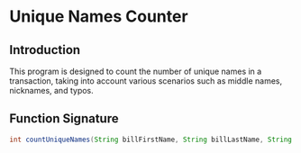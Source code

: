 # Unique Names Counter

## Introduction
This program is designed to count the number of unique names in a transaction, taking into account various scenarios such as middle names, nicknames, and typos.

## Function Signature
```java
int countUniqueNames(String billFirstName, String billLastName, String shipFirstName, String shipLastName, String billNameOnCard)
